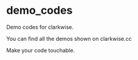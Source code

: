 # demo_codes
Demo codes for clarkwise.

You can find all the demos shown on clarkwise.cc

Make your code touchable.
